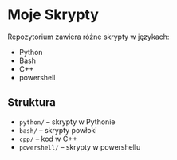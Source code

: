 # Moje Skrypty

Repozytorium zawiera różne skrypty w językach:
- Python
- Bash
- C++
- powershell

## Struktura

- `python/` – skrypty w Pythonie
- `bash/` – skrypty powłoki
- `cpp/` – kod w C++
- `powershell/` – skrypty w powershellu
